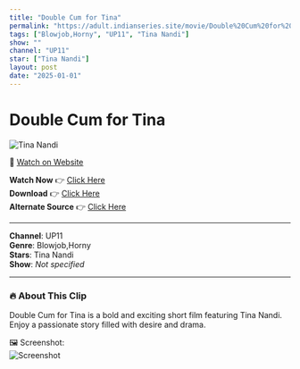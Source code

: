 ```yaml
---
title: "Double Cum for Tina"
permalink: "https://adult.indianseries.site/movie/Double%20Cum%20for%20Tina"
tags: ["Blowjob,Horny", "UP11", "Tina Nandi"]
show: ""
channel: "UP11"
star: ["Tina Nandi"]
layout: post
date: "2025-01-01"
---
```


# Double Cum for Tina

![Tina Nandi](https://shorts.desisins.com/wp-content/uploads/2023/08/Double-Cum-for-Tina-Nandi-DesiSins.com_.jpg)

🔗 [Watch on Website](https://adult.indianseries.site/movie/Double%20Cum%20for%20Tina)

**Watch Now** 👉 [Click Here](https://adult.indianseries.site/movie/Double%20Cum%20for%20Tina)  
**Download** 👉 [Click Here](https://adult.indianseries.site/movie/Double%20Cum%20for%20Tina)  
**Alternate Source** 👉 [Click Here](https://adult.indianseries.site/movie/Double%20Cum%20for%20Tina)

---

**Channel**: UP11  
**Genre**: Blowjob,Horny  
**Stars**: Tina Nandi  
**Show**: *Not specified*

---

### 🔥 About This Clip

Double Cum for Tina is a bold and exciting short film featuring Tina Nandi. Enjoy a passionate story filled with desire and drama.
 
🖼️ Screenshot:  
![Screenshot](https://shorts.desisins.com/wp-content/uploads/2023/08/Double-Cum-for-Tina-Nandi-DesiSins.com_.jpg)
